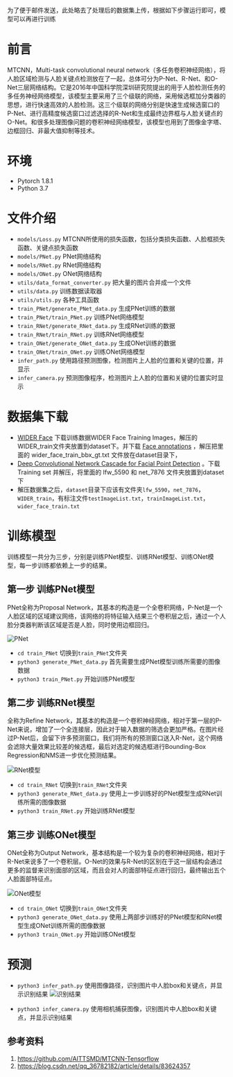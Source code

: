 为了便于邮件发送，此处略去了处理后的数据集上传，根据如下步骤运行即可，模型可以再进行训练

# 前言

MTCNN，Multi-task convolutional neural network（多任务卷积神经网络），将人脸区域检测与人脸关键点检测放在了一起，总体可分为P-Net、R-Net、和O-Net三层网络结构。它是2016年中国科学院深圳研究院提出的用于人脸检测任务的多任务神经网络模型，该模型主要采用了三个级联的网络，采用候选框加分类器的思想，进行快速高效的人脸检测。这三个级联的网络分别是快速生成候选窗口的P-Net、进行高精度候选窗口过滤选择的R-Net和生成最终边界框与人脸关键点的O-Net。和很多处理图像问题的卷积神经网络模型，该模型也用到了图像金字塔、边框回归、非最大值抑制等技术。


# 环境
 - Pytorch 1.8.1
 - Python 3.7

# 文件介绍
 - `models/Loss.py` MTCNN所使用的损失函数，包括分类损失函数、人脸框损失函数、关键点损失函数
 - `models/PNet.py` PNet网络结构
 - `models/RNet.py` RNet网络结构
 - `models/ONet.py` ONet网络结构
 - `utils/data_format_converter.py` 把大量的图片合并成一个文件
 - `utils/data.py` 训练数据读取器
 - `utils/utils.py` 各种工具函数
 - `train_PNet/generate_PNet_data.py` 生成PNet训练的数据
 - `train_PNet/train_PNet.py` 训练PNet网络模型
 - `train_RNet/generate_RNet_data.py` 生成RNet训练的数据
 - `train_RNet/train_RNet.py` 训练RNet网络模型
 - `train_ONet/generate_ONet_data.py` 生成ONet训练的数据
 - `train_ONet/train_ONet.py` 训练ONet网络模型
 - `infer_path.py` 使用路径预测图像，检测图片上人脸的位置和关键的位置，并显示
 - `infer_camera.py` 预测图像程序，检测图片上人脸的位置和关键的位置实时显示


# 数据集下载
 - [WIDER Face](http://mmlab.ie.cuhk.edu.hk/projects/WIDERFace/) 下载训练数据WIDER Face Training Images，解压的WIDER_train文件夹放置到dataset下。并下载 [Face annotations](http://mmlab.ie.cuhk.edu.hk/projects/WIDERFace/support/bbx_annotation/wider_face_split.zip) ，解压把里面的 wider_face_train_bbx_gt.txt 文件放在dataset目录下，
 - [Deep Convolutional Network Cascade for Facial Point Detection](http://mmlab.ie.cuhk.edu.hk/archive/CNN_FacePoint.htm) 。下载 Training set 并解压，将里面的 lfw_5590 和 net_7876 文件夹放置到dataset下
 - 解压数据集之后，`dataset`目录下应该有文件夹`lfw_5590`，`net_7876`，`WIDER_train`，有标注文件`testImageList.txt`，`trainImageList.txt`，`wider_face_train.txt`


# 训练模型

训练模型一共分为三步，分别是训练PNet模型、训练RNet模型、训练ONet模型，每一步训练都依赖上一步的结果。

## 第一步 训练PNet模型
PNet全称为Proposal Network，其基本的构造是一个全卷积网络，P-Net是一个人脸区域的区域建议网络，该网络的将特征输入结果三个卷积层之后，通过一个人脸分类器判断该区域是否是人脸，同时使用边框回归。

![PNet](https://img-blog.csdnimg.cn/2021031622070120.png?x-oss-process=image/watermark,type_ZmFuZ3poZW5naGVpdGk,shadow_10,text_aHR0cHM6Ly9ibG9nLmNzZG4ubmV0L3FxXzMzMjAwOTY3,size_16,color_FFFFFF,t_70)
 - `cd train_PNet` 切换到`train_PNet`文件夹
 - `python3 generate_PNet_data.py` 首先需要生成PNet模型训练所需要的图像数据
 - `python3 train_PNet.py` 开始训练PNet模型

## 第二步 训练RNet模型
全称为Refine Network，其基本的构造是一个卷积神经网络，相对于第一层的P-Net来说，增加了一个全连接层，因此对于输入数据的筛选会更加严格。在图片经过P-Net后，会留下许多预测窗口，我们将所有的预测窗口送入R-Net，这个网络会滤除大量效果比较差的候选框，最后对选定的候选框进行Bounding-Box Regression和NMS进一步优化预测结果。

![RNet模型](https://img-blog.csdnimg.cn/20210316221211297.png?x-oss-process=image/watermark,type_ZmFuZ3poZW5naGVpdGk,shadow_10,text_aHR0cHM6Ly9ibG9nLmNzZG4ubmV0L3FxXzMzMjAwOTY3,size_16,color_FFFFFF,t_70)
 - `cd train_RNet` 切换到`train_RNet`文件夹
 - `python3 generate_RNet_data.py` 使用上一步训练好的PNet模型生成RNet训练所需的图像数据
 - `python3 train_RNet.py` 开始训练RNet模型


## 第三步 训练ONet模型
ONet全称为Output Network，基本结构是一个较为复杂的卷积神经网络，相对于R-Net来说多了一个卷积层。O-Net的效果与R-Net的区别在于这一层结构会通过更多的监督来识别面部的区域，而且会对人的面部特征点进行回归，最终输出五个人脸面部特征点。

![ONet模型](https://img-blog.csdnimg.cn/20210316221433363.png)
 - `cd train_ONet` 切换到`train_ONet`文件夹
 - `python3 generate_ONet_data.py` 使用上两部步训练好的PNet模型和RNet模型生成ONet训练所需的图像数据
 - `python3 train_ONet.py` 开始训练ONet模型

# 预测

 - `python3 infer_path.py` 使用图像路径，识别图片中人脸box和关键点，并显示识别结果
![识别结果](https://img-blog.csdnimg.cn/2021040721044636.jpg)


 - `python3 infer_camera.py` 使用相机捕获图像，识别图片中人脸box和关键点，并显示识别结果


## 参考资料

1. https://github.com/AITTSMD/MTCNN-Tensorflow
2. https://blog.csdn.net/qq_36782182/article/details/83624357

